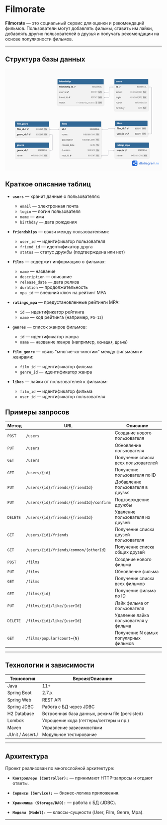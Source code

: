 # Filmorate


**Filmorate** — это социальный сервис для оценки и рекомендаций фильмов. Пользователи могут добавлять фильмы, ставить им лайки, добавлять других пользователей в друзья и получать рекомендации на основе популярности фильмов.

---

##  Структура базы данных
![postgres.png](postgres.png)

## Краткое описание таблиц


- **`users`** — хранит данные о пользователях:
    - `email` — электронная почта
    - `login` — логин пользователя
    - `name` — имя
    - `birthday` — дата рождения

- **`friendships`** — связи между пользователями:
    - `user_id` — идентификатор пользователя
    - `friend_id` — идентификатор друга
    - `status` — статус дружбы (подтверждена или нет)

- **`films`** — содержит информацию о фильмах:
    - `name` — название
    - `description` — описание
    - `release_date` — дата релиза
    - `duration` — продолжительность
    - `mpa_id` — внешний ключ на рейтинг MPA

- **`ratings_mpa`** — предустановленные рейтинги MPA:  
    - `id` — идентификатор рейтинга
    - `name` — код рейтинга (например, `PG-13`)

- **`genres`** — список жанров фильмов:
    - `id` — идентификатор жанра
    - `name` — название жанра (например, `Комедия`, `Драма`)

- **`film_genre`** — связь "многие-ко-многим" между фильмами и жанрами:
    - `film_id` — идентификатор фильма
    - `genre_id` — идентификатор жанра

- **`likes`** — лайки от пользователей к фильмам:
    - `film_id` — идентификатор фильма
    - `user_id` — идентификатор пользователя

## Примеры запросов

| Метод   | URL                                               | Описание                                      |
|---------|---------------------------------------------------|-----------------------------------------------|
| `POST`  | `/users`                                          | Создание нового пользователя                  |
| `PUT`   | `/users`                                          | Обновление пользователя                       |
| `GET`   | `/users`                                          | Получение списка всех пользователей           |
| `GET`   | `/users/{id}`                                     | Получение пользователя по ID                  |
| `PUT`   | `/users/{id}/friends/{friendId}`                  | Добавление пользователя в друзья              |
| `PUT`   | `/users/{id}/friends/{friendId}/confirm`      | Подтверждение дружбы                          |
| `DELETE`| `/users/{id}/friends/{friendId}`                  | Удаление пользователя из друзей               |
| `GET`   | `/users/{id}/friends`                             | Получение списка друзей пользователя          |
| `GET`   | `/users/{id}/friends/common/{otherId}`            | Получение списка общих друзей                 |
| `POST`  | `/films`                                          | Создание нового фильма                        |
| `PUT`   | `/films`                                          | Обновление фильма                             |
| `GET`   | `/films`                                          | Получение списка всех фильмов                 |
| `GET`   | `/films/{id}`                                     | Получение фильма по ID                        |
| `PUT`   | `/films/{id}/like/{userId}`                       | Лайк фильма от пользователя                   |
| `DELETE`| `/films/{id}/like/{userId}`                       | Удаление лайка пользователя у фильма          |
| `GET`   | `/films/popular?count={N}`                        | Получение N самых популярных фильмов          |

---
## Технологии и зависимости

| Технология       | Версия/Описание                                  |
|------------------|--------------------------------------------------|
| Java             | 11+                                              |
| Spring Boot      | 2.7.x                                            |
| Spring Web       | REST API                                         |
| Spring JDBC      | Работа с БД через JDBC                           |
| H2 Database      | Встроенная база данных, режим file (persisted)   |
| Lombok           | Упрощение кода (геттеры/сеттеры и пр.)           |
| Maven            | Управление зависимостями                         |
| JUnit / AssertJ  | Модульное тестирование                           |

---

## Архитектура
Проект реализован по многослойной архитектуре:

- **`Контроллеры (Controller):`** — принимают HTTP-запросы и отдают ответы.

- **`Сервисы (Service):`** — бизнес-логика приложения.

- **`Хранилища (Storage/DAO):`** — работа с БД (JDBC).

- **`Модели (Model):`** — классы-сущности (User, Film, Genre, Mpa).

---